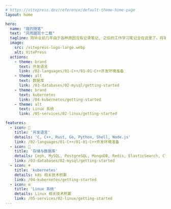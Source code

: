 ```yaml
---
# https://vitepress.dev/reference/default-theme-home-page
layout: home

hero:
  name: "我的随笔"
  text: "风雨蹉跎十二载"
  tagline: 刚毕业前几年由于各种原因没有记录笔记, 之后的工作学习笔记全在这里了。将笔记做到页面上方便以后使用时可以随时随地查看。
  image:
    src: /vitepress-logo-large.webp
    alt: VitePress
  actions:
    - theme: brand
      text: 开发语言
      link: /02-languages/01-C++/01-01-C++开发环境准备
    - theme: alt
      text: 数据库
      link: /03-databases/02-mysql/getting-started
    - theme: brand
      text: kubernetes
      link: /04-kubernetes/getting-started
    - theme: alt
      text: Linux 系统
      link: /05-services/02-linux/getting-started

features:
  - icon: 📝
    title: '开发语言'
    details: 'C, C++, Rust, Go, Python, Shell, Node.js'
    link: /02-languages/01-C++/01-01-C++开发环境准备
  - icon: 🚀
    title: '存储与数据库'
    details: Ceph, MySQL, PostgreSQL, MongoDB, Redis, ElasticSearch, Clickhouse, etcd
    link: /03-databases/02-mysql/getting-started
  - icon: ☸️
    title: 'kubernetes'
    details: k8s 相关技术积累
    link: /04-kubernetes/getting-started
  - icon: ⚙️
    title: 'Linux 系统'
    details: Linux 相关技术积累
    link: /05-services/02-linux/getting-started
---
```


